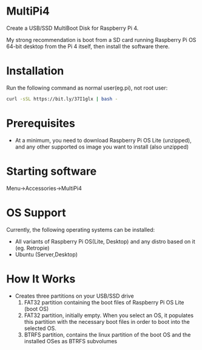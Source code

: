 # MultiPi4

Create a USB/SSD MultiBoot Disk for Raspberry Pi 4.

My strong recommendation is boot from a SD card running Raspberry Pi OS 64-bit desktop from the Pi 4 itself, then install the software there.

# Installation


Run the following command as normal user(eg.pi), not root user:

```sh
curl -sSL https://bit.ly/37I1glx | bash -
```

# Prerequisites
- At a minimum, you need to download Raspberry Pi OS Lite (unzipped), and any other supported os image you want to install (also unzipped)

# Starting software

Menu->Accessories->MultiPi4


# OS Support

Currently, the following operating systems can be installed:

- All variants of Raspberry Pi OS(Lite, Desktop) and any distro based on it (eg. Retropie)
- Ubuntu (Server,Desktop)

# How It Works

* Creates three partitions on your USB/SSD drive
    1. FAT32 partition containing the boot files of Raspberry Pi OS Lite (boot OS) 
    2. FAT32 partition, initially empty. When you select an OS, it populates this partition
       with the necessary boot files in order to boot into the selected OS. 
    3. BTRFS partition, contains the linux partition of the boot OS and the installed OSes as
       BTRFS subvolumes

